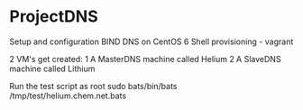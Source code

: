 ProjectDNS
==========

Setup and configuration BIND DNS on CentOS 6
 Shell provisioning - vagrant

2 VM's get created:
1 A MasterDNS machine called Helium
2 A SlaveDNS machine called Lithium

Run the test script as root
 sudo bats/bin/bats /tmp/test/helium.chem.net.bats
